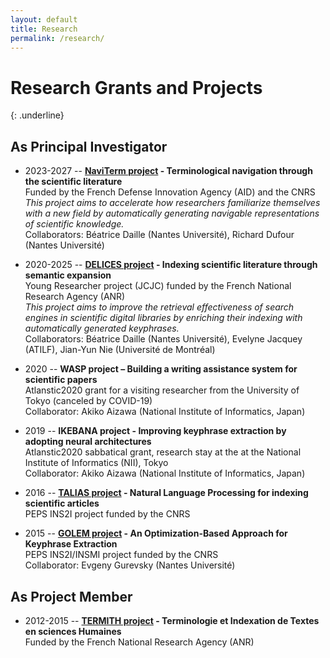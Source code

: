 ```yaml
---
layout: default
title: Research
permalink: /research/
---
```


# Research Grants and Projects
{: .underline}

## As Principal Investigator

* 2023-2027 -- <b>[NaviTerm project](https://cnrs-naviterm.github.io/) - Terminological navigation through the scientific literature</b><br/>
  Funded by the French Defense Innovation Agency (AID) and the CNRS<br/>
  <i>This project aims to accelerate how researchers familiarize themselves with a new field by automatically generating navigable representations of scientific knowledge.</i><br/>
  Collaborators: Béatrice Daille (Nantes Université), Richard Dufour (Nantes Université)

* 2020-2025 -- <b>[DELICES project](https://anr-delices.github.io/) - Indexing scientific literature through semantic expansion</b><br/>
  Young Researcher project (JCJC) funded by the French National Research Agency (ANR)<br/>
  <i>This project aims to improve the retrieval effectiveness of search engines in scientific digital libraries by enriching their indexing with automatically generated keyphrases.</i><br/>
  Collaborators: Béatrice Daille (Nantes Université), Evelyne Jacquey (ATILF), Jian-Yun Nie (Université de Montréal)

* 2020 -- <b>WASP project – Building a writing assistance system for scientific papers</b><br/>
  Atlanstic2020 grant for a visiting researcher from the University of Tokyo (canceled by COVID-19)<br/>
  Collaborator: Akiko Aizawa (National Institute of Informatics, Japan)

* 2019 -- <b>IKEBANA project - Improving keyphrase extraction by adopting neural architectures</b><br/>
  Atlanstic2020 sabbatical grant, research stay at the at the National Institute of Informatics (NII), Tokyo<br/>
  Collaborator: Akiko Aizawa (National Institute of Informatics, Japan)

* 2016 -- <b>[TALIAS project](https://boudinfl.github.io/talias/) - Natural Language Processing for indexing scientific articles</b><br/>
  PEPS INS2I project funded by the CNRS

* 2015 -- <b>[GOLEM project](http://boudinfl.github.io/golem/) - An Optimization-Based Approach for Keyphrase Extraction</b><br/>
  PEPS INS2I/INSMI project funded by the CNRS<br/>
  Collaborator: Evgeny Gurevsky (Nantes Université)

## As Project Member

* 2012-2015 -- <b>[TERMITH project](https://anr.fr/Projet-ANR-12-CORD-0029) - Terminologie et Indexation de Textes en sciences Humaines</b><br/>
  Funded by the French National Research Agency (ANR)

